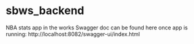 # sbws_backend
NBA stats app in the works
Swagger doc can be found here once app is running: http://localhost:8082/swagger-ui/index.html

